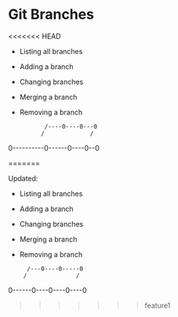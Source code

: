 # Git Branches
<<<<<<< HEAD

- Listing all branches

- Adding a branch

- Changing branches

- Merging a branch

- Removing a branch


             /----0----0---0
            /             /    
0----------0------0----0--0


=======

Updated:
- Listing all branches

- Adding a branch

- Changing branches

- Merging a branch

- Removing a branch


        /---0----0-----0    
       /              /
0------0----0----0----0
>>>>>>> feature1
